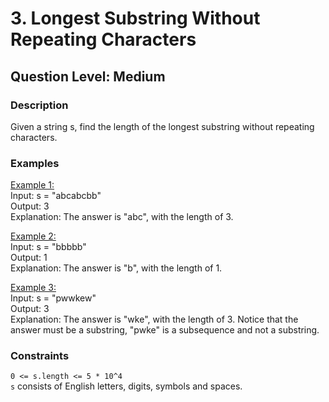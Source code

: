 # 3. Longest Substring Without Repeating Characters
## Question Level: Medium
### <b>Description</b>
Given a string s, find the length of the longest 
substring  without repeating characters.

### <b>Examples</b>
<u>Example 1:</u><br>
Input: s = "abcabcbb"<br>
Output: 3<br>
Explanation: The answer is "abc", with the length of 3.<br>

<u>Example 2:</u><br>
Input: s = "bbbbb"<br>
Output: 1<br>
Explanation: The answer is "b", with the length of 1.<br>

<u>Example 3:</u><br>
Input: s = "pwwkew"<br>
Output: 3<br>
Explanation: The answer is "wke", with the length of 3.
Notice that the answer must be a substring, "pwke" is a subsequence and not a substring.<br>

### <b>Constraints</b>
``0 <= s.length <= 5 * 10^4``<br>
``s`` consists of English letters, digits, symbols and spaces.